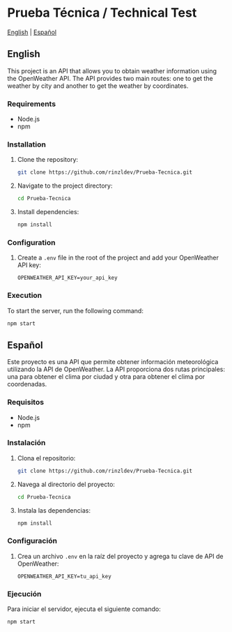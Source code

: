 # Prueba Técnica / Technical Test

[English](#english) | [Español](#español)

## English
This project is an API that allows you to obtain weather information using the OpenWeather API. The API provides two main routes: one to get the weather by city and another to get the weather by coordinates.

### Requirements

- Node.js
- npm

### Installation

1. Clone the repository:
    ```sh
    git clone https://github.com/rinzldev/Prueba-Tecnica.git
    ```
2. Navigate to the project directory:
    ```sh
    cd Prueba-Tecnica
    ```
3. Install dependencies:
    ```sh
    npm install
    ```

### Configuration

1. Create a `.env` file in the root of the project and add your OpenWeather API key:
    ```env
    OPENWEATHER_API_KEY=your_api_key
    ```

### Execution

To start the server, run the following command:
```sh
npm start
```

## Español

Este proyecto es una API que permite obtener información meteorológica utilizando la API de OpenWeather. La API proporciona dos rutas principales: una para obtener el clima por ciudad y otra para obtener el clima por coordenadas.

### Requisitos

- Node.js
- npm

### Instalación

1. Clona el repositorio:
    ```sh
    git clone https://github.com/rinzldev/Prueba-Tecnica.git
    ```
2. Navega al directorio del proyecto:
    ```sh
    cd Prueba-Tecnica
    ```
3. Instala las dependencias:
    ```sh
    npm install
    ```

### Configuración

1. Crea un archivo `.env` en la raíz del proyecto y agrega tu clave de API de OpenWeather:
    ```env
    OPENWEATHER_API_KEY=tu_api_key
    ```

### Ejecución

Para iniciar el servidor, ejecuta el siguiente comando:
```sh
npm start
```


